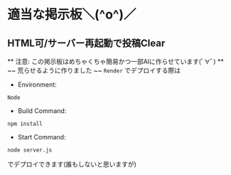 # 適当な掲示板＼(^o^)／
## HTML可/サーバー再起動で投稿Clear
** 注意: この掲示板はめちゃくちゃ簡易かつ一部AIに作らせています(ﾟ∀ﾟ) **
~~ 荒らせるように作りました ~~
` Render ` でデプロイする際は
* Environment: 
```
Node
```

* Build Command: 
```
npm install
```

* Start Command: 
```
node server.js
```
でデプロイできます(誰もしないと思いますが)
